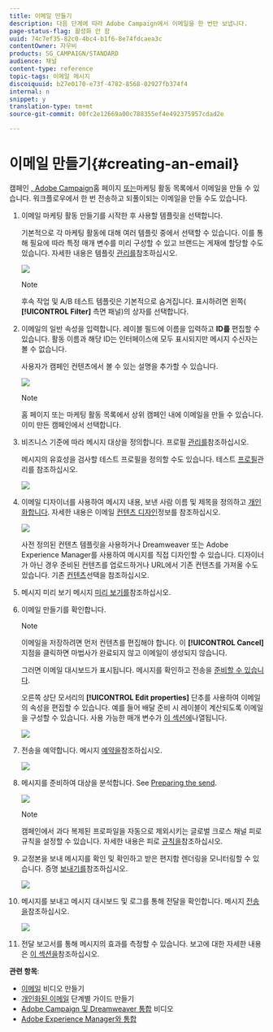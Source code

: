 ```yaml
---
title: 이메일 만들기
description: 다음 단계에 따라 Adobe Campaign에서 이메일을 한 번만 보냅니다.
page-status-flag: 활성화 안 함
uuid: 74c7ef35-82c0-4bc4-b1f6-8e74fdcaea3c
contentOwner: 자우비
products: SG_CAMPAIGN/STANDARD
audience: 채널
content-type: reference
topic-tags: 이메일 메시지
discoiquuid: b27e0170-e73f-4782-8568-02927fb374f4
internal: n
snippet: y
translation-type: tm+mt
source-git-commit: 00fc2e12669a00c788355ef4e492375957cdad2e

---
```



# 이메일 만들기{#creating-an-email}

캠페인 [, Adobe Campaign](../../start/using/marketing-activities.md#creating-a-marketing-activity)홈 페이지 [또는](../../start/using/interface-description.md#home-page)마케팅 활동 목록에서 [](../../start/using/marketing-activities.md#about-marketing-activities)이메일을 만들 수 있습니다. 워크플로우에서 한 번 전송하고 되풀이되는 이메일을 만들 수도 있습니다.

1. 이메일 마케팅 활동 만들기를 시작한 후 사용할 템플릿을 선택합니다.

   기본적으로 각 마케팅 활동에 대해 여러 템플릿 중에서 선택할 수 있습니다. 이를 통해 필요에 따라 특정 매개 변수를 미리 구성할 수 있고 브랜드는 게재에 할당할 수도 있습니다. 자세한 내용은 템플릿 [관리를](../../start/using/about-templates.md)참조하십시오.

   ![](assets/email_creation_1.png)

   >[!NOTE]
   >
   >후속 작업 및 A/B 테스트 템플릿은 기본적으로 숨겨집니다. 표시하려면 왼쪽( **[!UICONTROL Filter]** 측면 패널)의 상자를 선택합니다.

1. 이메일의 일반 속성을 입력합니다. 레이블 필드에 이름을 입력하고 **ID를** 편집할 수 있습니다. 활동 이름과 해당 ID는 인터페이스에 모두 표시되지만 메시지 수신자는 볼 수 없습니다.

   사용자가 캠페인 컨텐츠에서 볼 수 있는 설명을 추가할 수 있습니다.

   ![](assets/email_creation_2.png)

   >[!NOTE]
   >
   >홈 페이지 또는 마케팅 활동 목록에서 상위 캠페인 내에 이메일을 만들 수 있습니다. 이미 만든 캠페인에서 선택합니다.

1. 비즈니스 기준에 따라 메시지 대상을 정의합니다. 프로필 [관리를](../../audiences/using/about-profiles.md)참조하십시오.

   메시지의 유효성을 검사할 테스트 프로필을 정의할 수도 있습니다. 테스트 [프로필](../../sending/using/managing-test-profiles-and-sending-proofs.md#managing-test-profiles)관리를 참조하십시오.

   ![](assets/email_creation_3.png)

1. 이메일 디자이너를 사용하여 메시지 내용, 보낸 사람 이름 및 제목을 정의하고 [개인화합니다](../../designing/using/overview.md). 자세한 내용은 이메일 [컨텐츠 디자인](../../designing/using/overview.md)정보를 참조하십시오.

   ![](assets/email_creation_4.png)

   사전 정의된 컨텐츠 템플릿을 사용하거나 Dreamweaver 또는 Adobe Experience Manager를 사용하여 메시지를 직접 디자인할 수 있습니다. 디자이너가 아닌 경우 준비된 컨텐츠를 업로드하거나 URL에서 기존 컨텐츠를 가져올 수도 있습니다. 기존 [컨텐츠](../../designing/using/using-existing-content.md)선택을 참조하십시오.

1. 메시지 미리 보기 메시지 [미리 보기를](../../sending/using/previewing-messages.md)참조하십시오.
1. 이메일 만들기를 확인합니다.

   >[!NOTE]
   >
   >이메일을 저장하려면 먼저 컨텐츠를 편집해야 합니다. 이 **[!UICONTROL Cancel]** 지점을 클릭하면 마법사가 완료되지 않고 이메일이 생성되지 않습니다.

   그러면 이메일 대시보드가 표시됩니다. 메시지를 확인하고 전송을 [준비할 수 있습니다](../../sending/using/preparing-the-send.md).

   오른쪽 상단 모서리의 **[!UICONTROL Edit properties]** 단추를 사용하여 이메일의 속성을 편집할 수 있습니다. 예를 들어 배달 준비 시 레이블이 계산되도록 이메일을 구성할 수 있습니다.  사용 가능한 매개 변수가 [이 섹션에](../../administration/using/configuring-email-channel.md#list-of-email-properties)나열됩니다.

   ![](assets/delivery_dashboard_2.png)

1. 전송을 예약합니다. 메시지 [예약을](../../sending/using/about-scheduling-messages.md)참조하십시오.

   ![](assets/delivery_planning.png)

1. 메시지를 준비하여 대상을 분석합니다. See [Preparing the send](../../sending/using/confirming-the-send.md).

   ![](assets/preparing_delivery_2.png)

   >[!NOTE]
   >
   >캠페인에서 과다 복제된 프로파일을 자동으로 제외시키는 글로벌 크로스 채널 피로 규칙을 설정할 수 있습니다. 자세한 내용은 피로 [규칙을](../../administration/using/fatigue-rules.md)참조하십시오.

1. 교정본을 보내 메시지를 확인 및 확인하고 받은 편지함 렌더링을 모니터링할 수 있습니다. 증명 [보내기를](../../sending/using/managing-test-profiles-and-sending-proofs.md#sending-proofs)참조하십시오.

   ![](assets/bat_select.png)

1. 메시지를 보내고 메시지 대시보드 및 로그를 통해 전달을 확인합니다. 메시지 [전송을](../../sending/using/confirming-the-send.md)참조하십시오.

   ![](assets/confirm_delivery.png)

1. 전달 보고서를 통해 메시지의 효과를 측정할 수 있습니다. 보고에 대한 자세한 내용은 [이 섹션을](../../reporting/using/about-dynamic-reports.md)참조하십시오.

**관련 항목**:

* [이메일](https://helpx.adobe.com/campaign/kt/acs/using/acs-create-email-from-homepage-feature-video-use.html) 비디오 만들기
* [개인화된 이메일](https://docs.campaign.adobe.com/doc/standard/getting_started/en/ACS_GettingStartedEmail.html) 단계별 가이드 만들기
* [Adobe Campaign 및 Dreamweaver 통합](https://helpx.adobe.com/campaign/kt/acs/using/acs-dreamweaver-integration-feature-video-use.html) 비디오
* [Adobe Experience Manager와 통합](../../integrating/using/integrating-with-experience-manager.md)

